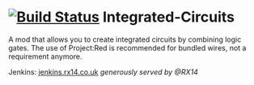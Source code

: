[![Build Status](http://img.shields.io/jenkins/s/http/jenkins.rx14.co.uk/job/Vic/Integrated-Circuits.svg?style=flat-square)](http://jenkins.rx14.co.uk/job/Vic/job/Integrated-Circuits/)
Integrated-Circuits
===================

A mod that allows you to create integrated circuits by combining logic gates.
The use of Project:Red is recommended for bundled wires, not a requirement anymore.

Jenkins: [jenkins.rx14.co.uk](http://jenkins.rx14.co.uk)
*generously served by @RX14*
